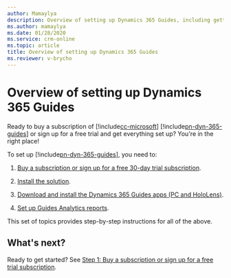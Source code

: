 ```yaml
---
author: Mamaylya
description: Overview of setting up Dynamics 365 Guides, including getting a subscription, creating an environment, installing the solution and apps, and setting up Power BI reports.
ms.author: mamaylya
ms.date: 01/28/2020
ms.service: crm-online
ms.topic: article
title: Overview of setting up Dynamics 365 Guides
ms.reviewer: v-brycho
---
```


# Overview of setting up Dynamics 365 Guides

Ready to buy a subscription of [!include[cc-microsoft](../includes/cc-microsoft.md)] [!include[pn-dyn-365-guides](../includes/pn-dyn-365-guides.md)] or sign up for a free trial and get everything set up? You're in the right place! 

To set up [!include[pn-dyn-365-guides](../includes/pn-dyn-365-guides.md)], you need to:

1. [Buy a subscription or sign up for a free 30-day trial subscription](setup-step-one.md).

2. [Install the solution](setup-step-two.md).

3. [Download and install the Dynamics 365 Guides apps (PC and HoloLens)](setup-step-three.md).

4. [Set up Guides Analytics reports](setup-step-four.md).

This set of topics provides step-by-step instructions for all of the above.

## What's next?

Ready to get started? See [Step 1: Buy a subscription or sign up for a free trial subscription](setup-step-one.md).
